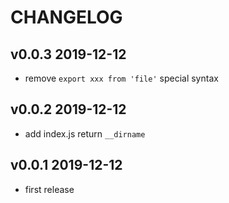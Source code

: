 # CHANGELOG

## v0.0.3 2019-12-12

- remove `export xxx from 'file'` special syntax

## v0.0.2 2019-12-12

- add index.js return `__dirname`

## v0.0.1 2019-12-12

- first release
